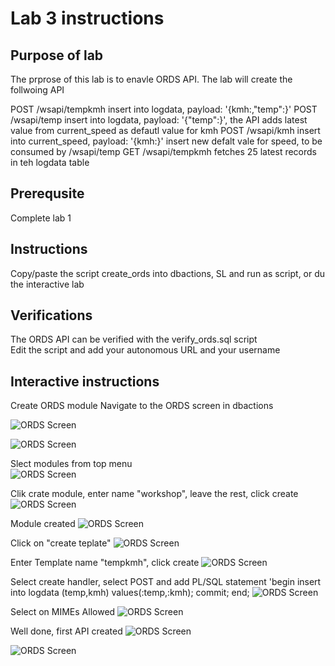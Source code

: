 # Lab 3 instructions

## Purpose of lab

The prprose of this lab is to enavle ORDS API.
The lab will create the follwoing API

POST /wsapi/tempkmh    insert into logdata, payload: '{kmh:<current speed>,"temp":<current temp>}'
POST /wsapi/temp    insert into logdata, payload: '{"temp":<current temp>}', the API adds latest value from current_speed as defautl value for kmh
POST /wsapi/kmh    insert into current_speed, payload: '{kmh:<current speed>}' insert new defalt vale for speed, to be consumed by /wsapi/temp
GET /wsapi/tempkmh  fetches 25 latest records in teh logdata table

## Prerequsite

Complete lab 1

## Instructions

Copy/paste the script create_ords into dbactions, SL and run as script, or du the interactive lab

## Verifications
  
The ORDS API can be verified with the verify_ords.sql script  
Edit the script and add your autonomous URL and your username

## Interactive instructions

Create ORDS module
Navigate to the ORDS screen in dbactions

![ORDS Screen](../images/ords1.JPG)

![ORDS Screen](../images/ords2.JPG)

Slect modules from top menu  
![ORDS Screen](../images/ords3.JPG)
  
Clik crate module, enter name "workshop", leave the rest, click create
![ORDS Screen](../images/ords4.JPG)
  
Module created
![ORDS Screen](../images/ords5.JPG)
  
Click on "create teplate"
![ORDS Screen](../images/ords6.JPG)
  
Enter Template name "tempkmh", click create
![ORDS Screen](../images/ords7.JPG)
  
Select create handler, select POST and add PL/SQL statement
'begin insert into logdata (temp,kmh) values(:temp,:kmh); commit; end;
  ![ORDS Screen](../images/ords12.JPG)
  
Select on MIMEs Allowed
![ORDS Screen](../images/ords14.JPG)
  
Well done, first API created
![ORDS Screen](../images/ords15.JPG)

![ORDS Screen](../images/ords16.JPG)
